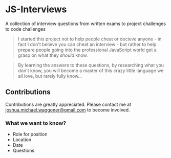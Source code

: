 # JS-Interviews
A collection of interview questions from written exams to project challenges to code challenges

> I started this project not to help people cheat or decieve anyone - in fact I don't believe you can cheat an interview - but rather to help prepare people going into the professional JavaScript world get a grasp on what they <i>should</i> know. 

> By learning the answers to these questions, by researching what you don't know, you will become a master of this crazy little language we all love, but rarely fully know...

## Contributions

Contributions are greatly appreciated. Please contact me at joshua.michael.waggoner@gmail.com to become involved. 

### What we want to know?

* Role for position
* Location
* Date
* Questions

